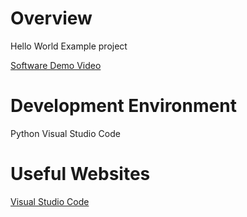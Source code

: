 # Overview

Hello World Example project

[Software Demo Video](http://youtube.link.goes.here)

# Development Environment

Python
Visual Studio Code
# Useful Websites
[Visual Studio Code](https://code.visualstudio.com/docs/?dv=win)


